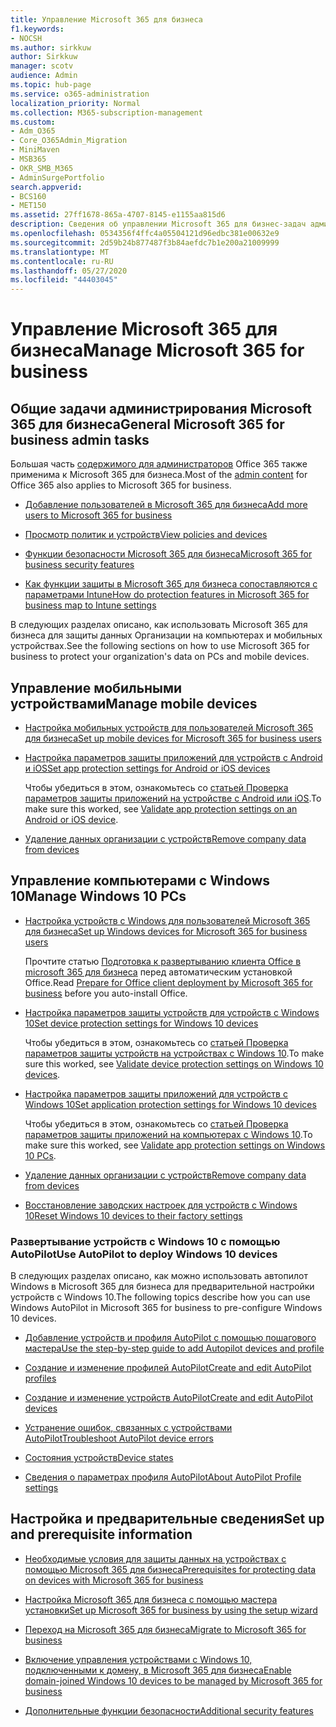 ```yaml
---
title: Управление Microsoft 365 для бизнеса
f1.keywords:
- NOCSH
ms.author: sirkkuw
author: Sirkkuw
manager: scotv
audience: Admin
ms.topic: hub-page
ms.service: o365-administration
localization_priority: Normal
ms.collection: M365-subscription-management
ms.custom:
- Adm_O365
- Core_O365Admin_Migration
- MiniMaven
- MSB365
- OKR_SMB_M365
- AdminSurgePortfolio
search.appverid:
- BCS160
- MET150
ms.assetid: 27ff1678-865a-4707-8145-e1155aa815d6
description: Сведения об управлении Microsoft 365 для бизнес-задач администрирования, мобильных устройств, компьютеров с Windows 10 и многих таких задач.
ms.openlocfilehash: 0534356f4ffc4a05504121d96edbc381e00632e9
ms.sourcegitcommit: 2d59b24b877487f3b84aefdc7b1e200a21009999
ms.translationtype: MT
ms.contentlocale: ru-RU
ms.lasthandoff: 05/27/2020
ms.locfileid: "44403045"
---
```

# <a name="manage-microsoft-365-for-business"></a><span data-ttu-id="9af27-103">Управление Microsoft 365 для бизнеса</span><span class="sxs-lookup"><span data-stu-id="9af27-103">Manage Microsoft 365 for business</span></span>

## <a name="general-microsoft-365-for-business-admin-tasks"></a><span data-ttu-id="9af27-104">Общие задачи администрирования Microsoft 365 для бизнеса</span><span class="sxs-lookup"><span data-stu-id="9af27-104">General Microsoft 365 for business admin tasks</span></span>

<span data-ttu-id="9af27-105">Большая часть [содержимого для администраторов](https://docs.microsoft.com/office365/admin/admin-home) Office 365 также применима к Microsoft 365 для бизнеса.</span><span class="sxs-lookup"><span data-stu-id="9af27-105">Most of the [admin content](https://docs.microsoft.com/office365/admin/admin-home) for Office 365 also applies to Microsoft 365 for business.</span></span>

- [<span data-ttu-id="9af27-106">Добавление пользователей в Microsoft 365 для бизнеса</span><span class="sxs-lookup"><span data-stu-id="9af27-106">Add more users to Microsoft 365 for business</span></span>](add-users-m365b.md)
    
- [<span data-ttu-id="9af27-107">Просмотр политик и устройств</span><span class="sxs-lookup"><span data-stu-id="9af27-107">View policies and devices</span></span>](view-policies-and-devices.md)
    
- [<span data-ttu-id="9af27-108">Функции безопасности Microsoft 365 для бизнеса</span><span class="sxs-lookup"><span data-stu-id="9af27-108">Microsoft 365 for business security features</span></span>](security-features.md)
    
- [<span data-ttu-id="9af27-109">Как функции защиты в Microsoft 365 для бизнеса сопоставляются с параметрами Intune</span><span class="sxs-lookup"><span data-stu-id="9af27-109">How do protection features in Microsoft 365 for business map to Intune settings</span></span>](map-protection-features-to-intune-settings.md)
    
<span data-ttu-id="9af27-110">В следующих разделах описано, как использовать Microsoft 365 для бизнеса для защиты данных Организации на компьютерах и мобильных устройствах.</span><span class="sxs-lookup"><span data-stu-id="9af27-110">See the following sections on how to use Microsoft 365 for business to protect your organization's data on PCs and mobile devices.</span></span>
  
## <a name="manage-mobile-devices"></a><span data-ttu-id="9af27-111">Управление мобильными устройствами</span><span class="sxs-lookup"><span data-stu-id="9af27-111">Manage mobile devices</span></span>

- [<span data-ttu-id="9af27-112">Настройка мобильных устройств для пользователей Microsoft 365 для бизнеса</span><span class="sxs-lookup"><span data-stu-id="9af27-112">Set up mobile devices for Microsoft 365 for business users</span></span>](set-up-mobile-devices.md)
    
- [<span data-ttu-id="9af27-113">Настройка параметров защиты приложений для устройств с Android и iOS</span><span class="sxs-lookup"><span data-stu-id="9af27-113">Set app protection settings for Android or iOS devices</span></span>](app-protection-settings-for-android-and-ios.md)
    
    <span data-ttu-id="9af27-114">Чтобы убедиться в этом, ознакомьтесь со [статьей Проверка параметров защиты приложений на устройстве с Android или iOS](validate-settings-on-android-or-ios.md).</span><span class="sxs-lookup"><span data-stu-id="9af27-114">To make sure this worked, see [Validate app protection settings on an Android or iOS device](validate-settings-on-android-or-ios.md).</span></span> 
    
- [<span data-ttu-id="9af27-115">Удаление данных организации с устройств</span><span class="sxs-lookup"><span data-stu-id="9af27-115">Remove company data from devices</span></span>](remove-company-data.md)
    
## <a name="manage-windows-10-pcs"></a><span data-ttu-id="9af27-116">Управление компьютерами с Windows 10</span><span class="sxs-lookup"><span data-stu-id="9af27-116">Manage Windows 10 PCs</span></span>

- [<span data-ttu-id="9af27-117">Настройка устройств с Windows для пользователей Microsoft 365 для бизнеса</span><span class="sxs-lookup"><span data-stu-id="9af27-117">Set up Windows devices for Microsoft 365 for business users</span></span>](set-up-windows-devices.md)

    <span data-ttu-id="9af27-118">Прочтите статью [Подготовка к развертыванию клиента Office в microsoft 365 для бизнеса](prepare-for-office-client-deployment.md) перед автоматическим установкой Office.</span><span class="sxs-lookup"><span data-stu-id="9af27-118">Read [Prepare for Office client deployment by Microsoft 365 for business](prepare-for-office-client-deployment.md) before you auto-install Office.</span></span> 
    
- [<span data-ttu-id="9af27-119">Настройка параметров защиты устройств для устройств с Windows 10</span><span class="sxs-lookup"><span data-stu-id="9af27-119">Set device protection settings for Windows 10 devices</span></span>](protection-settings-for-windows-10-pcs.md)
    
    <span data-ttu-id="9af27-120">Чтобы убедиться в этом, ознакомьтесь со [статьей Проверка параметров защиты устройств на устройствах с Windows 10](validate-settings-on-windows-10-pcs.md).</span><span class="sxs-lookup"><span data-stu-id="9af27-120">To make sure this worked, see [Validate device protection settings on Windows 10 devices](validate-settings-on-windows-10-pcs.md).</span></span> 
    
- [<span data-ttu-id="9af27-121">Настройка параметров защиты приложений для устройств с Windows 10</span><span class="sxs-lookup"><span data-stu-id="9af27-121">Set application protection settings for Windows 10 devices</span></span>](protection-settings-for-windows-10-devices.md)
    
    <span data-ttu-id="9af27-122">Чтобы убедиться в этом, ознакомьтесь со [статьей Проверка параметров защиты приложений на компьютерах с Windows 10](validate-protection-settings-on-windows-10-pcs.md).</span><span class="sxs-lookup"><span data-stu-id="9af27-122">To make sure this worked, see [Validate app protection settings on Windows 10 PCs](validate-protection-settings-on-windows-10-pcs.md).</span></span> 
    
- [<span data-ttu-id="9af27-123">Удаление данных организации с устройств</span><span class="sxs-lookup"><span data-stu-id="9af27-123">Remove company data from devices</span></span>](remove-company-data.md)
    
- [<span data-ttu-id="9af27-124">Восстановление заводских настроек для устройств с Windows 10</span><span class="sxs-lookup"><span data-stu-id="9af27-124">Reset Windows 10 devices to their factory settings</span></span>](reset-devices-to-factory-settings.md)
    
### <a name="use-autopilot-to-deploy-windows-10-devices"></a><span data-ttu-id="9af27-125">Развертывание устройств с Windows 10 с помощью AutoPilot</span><span class="sxs-lookup"><span data-stu-id="9af27-125">Use AutoPilot to deploy Windows 10 devices</span></span>

<span data-ttu-id="9af27-126">В следующих разделах описано, как можно использовать автопилот Windows в Microsoft 365 для бизнеса для предварительной настройки устройств с Windows 10.</span><span class="sxs-lookup"><span data-stu-id="9af27-126">The following topics describe how you can use Windows AutoPilot in Microsoft 365 for business to pre-configure Windows 10 devices.</span></span>
  
- [<span data-ttu-id="9af27-127">Добавление устройств и профиля AutoPilot с помощью пошагового мастера</span><span class="sxs-lookup"><span data-stu-id="9af27-127">Use the step-by-step guide to add Autopilot devices and profile</span></span>](add-autopilot-devices-and-profile.md)
    
- [<span data-ttu-id="9af27-128">Создание и изменение профилей AutoPilot</span><span class="sxs-lookup"><span data-stu-id="9af27-128">Create and edit AutoPilot profiles</span></span>](create-and-edit-autopilot-profiles.md)
    
- [<span data-ttu-id="9af27-129">Создание и изменение устройств AutoPilot</span><span class="sxs-lookup"><span data-stu-id="9af27-129">Create and edit AutoPilot devices</span></span>](create-and-edit-autopilot-devices.md)
    
- [<span data-ttu-id="9af27-130">Устранение ошибок, связанных с устройствами AutoPilot</span><span class="sxs-lookup"><span data-stu-id="9af27-130">Troubleshoot AutoPilot device errors</span></span>](troubleshoot-autopilot-errors.md)
    
- [<span data-ttu-id="9af27-131">Состояния устройств</span><span class="sxs-lookup"><span data-stu-id="9af27-131">Device states</span></span>](device-states.md)
    
- [<span data-ttu-id="9af27-132">Сведения о параметрах профиля AutoPilot</span><span class="sxs-lookup"><span data-stu-id="9af27-132">About AutoPilot Profile settings</span></span>](autopilot-profile-settings.md)
    
## <a name="set-up-and-prerequisite-information"></a><span data-ttu-id="9af27-133">Настройка и предварительные сведения</span><span class="sxs-lookup"><span data-stu-id="9af27-133">Set up and prerequisite information</span></span>

- [<span data-ttu-id="9af27-134">Необходимые условия для защиты данных на устройствах с помощью Microsoft 365 для бизнеса</span><span class="sxs-lookup"><span data-stu-id="9af27-134">Prerequisites for protecting data on devices with Microsoft 365 for business</span></span>](pre-requisites-for-data-protection.md)
    
- [<span data-ttu-id="9af27-135">Настройка Microsoft 365 для бизнеса с помощью мастера установки</span><span class="sxs-lookup"><span data-stu-id="9af27-135">Set up Microsoft 365 for business by using the setup wizard</span></span>](set-up.md)
    
- [<span data-ttu-id="9af27-136">Переход на Microsoft 365 для бизнеса</span><span class="sxs-lookup"><span data-stu-id="9af27-136">Migrate to Microsoft 365 for business</span></span>](migrate-to-microsoft-365-business.md)
    
- [<span data-ttu-id="9af27-137">Включение управления устройствами с Windows 10, подключенными к домену, в Microsoft 365 для бизнеса</span><span class="sxs-lookup"><span data-stu-id="9af27-137">Enable domain-joined Windows 10 devices to be managed by Microsoft 365 for business</span></span>](manage-windows-devices.md)
    
- [<span data-ttu-id="9af27-138">Дополнительные функции безопасности</span><span class="sxs-lookup"><span data-stu-id="9af27-138">Additional security features</span></span>](security-features.md#additional-security-features)
